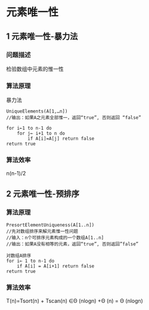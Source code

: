 # 元素唯一性

## 1 元素唯一性-暴力法
### 问题描述

检验数组中元素的惟一性

### 算法原理

暴力法
```
UniqueElements(A[1,…n])
//输出：如果A之元素全部惟一，返回“true”, 否则返回 “false”

for i←1 to n-1 do
	for j← i+1 to n do
		if A[i]=A[j] return false
return true
```	

### 算法效率

n(n-1)/2


## 2 元素唯一性-预排序

### 算法原理

```
PresortElementUniqueness(A[1..n])
//先对数组排序来解元素惟一性问题
//输入：n个可排序元素构成的一个数组A[1..n]
//输出：如果A没有相等的元素，返回“true”, 否则返回”false”

对数组A排序
for i← 1 to n-1 do
 	if A[i] = A[i+1] return false
return true
```

### 算法效率

T(n)=Tsort(n) + Tscan(n) ∈Θ (nlogn) +Θ (n) = Θ (nlogn)

